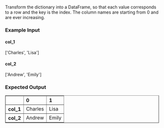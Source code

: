 Transform the dictionary into a DataFrame, so that each value corresponds to a row and the key is the index. The column names
are starting from 0 and are ever increasing.
<h3> Example Input</h3>
<h4> col_1</h4>
['Charles', 'Lisa']

<h4> col_2</h4>
['Andrew', 'Emily']

<h3> Expected Output</h3>
<div><style scoped>    .dataframe tbody tr th:only-of-type {        vertical-align: middle;    }    .dataframe tbody tr th {        vertical-align: top;    }    .dataframe thead th {        text-align: left;    }</style><table border="1" class="dataframe">  <thead>    <tr style="text-align: right;">      <th></th>      <th>0</th>      <th>1</th>    </tr>  </thead>  <tbody>    <tr>      <th>col_1</th>      <td>Charles</td>      <td>Lisa</td>    </tr>    <tr>      <th>col_2</th>      <td>Andrew</td>      <td>Emily</td>    </tr>  </tbody></table></div>
